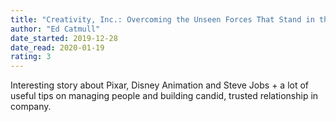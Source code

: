 ```yaml
---
title: "Creativity, Inc.: Overcoming the Unseen Forces That Stand in the Way of True Inspiration"
author: "Ed Catmull"
date_started: 2019-12-28
date_read: 2020-01-19
rating: 3
---
```

Interesting story about Pixar, Disney Animation and Steve Jobs + a lot of useful tips on managing people and building candid, trusted relationship in company.
